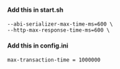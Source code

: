 #### Add this in start.sh
```
--abi-serializer-max-time-ms=600 \
--http-max-response-time-ms=600 \
```

#### Add this in config.ini
```
max-transaction-time = 1000000
```

